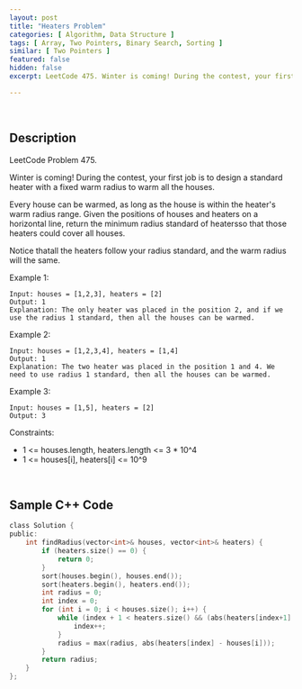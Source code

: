 ```yaml
---
layout: post
title: "Heaters Problem"
categories: [ Algorithm, Data Structure ]
tags: [ Array, Two Pointers, Binary Search, Sorting ]
similar: [ Two Pointers ]
featured: false
hidden: false
excerpt: LeetCode 475. Winter is coming! During the contest, your first job is to design a standard heater with a fixed warm radius to warm all the houses.

---
```


<br />

## Description

LeetCode Problem 475.

Winter is coming! During the contest, your first job is to design a standard heater with a fixed warm radius to warm all the houses.

Every house can be warmed, as long as the house is within the heater's warm radius range.
Given the positions of houses and heaters on a horizontal line, return the minimum radius standard of heatersso that those heaters could cover all houses.

Notice thatall the heaters follow your radius standard, and the warm radius will the same.

Example 1:
```
Input: houses = [1,2,3], heaters = [2]
Output: 1
Explanation: The only heater was placed in the position 2, and if we use the radius 1 standard, then all the houses can be warmed.
```

Example 2:
```
Input: houses = [1,2,3,4], heaters = [1,4]
Output: 1
Explanation: The two heater was placed in the position 1 and 4. We need to use radius 1 standard, then all the houses can be warmed.
```

Example 3:
```
Input: houses = [1,5], heaters = [2]
Output: 3
```

Constraints:
* 1 <= houses.length, heaters.length <= 3 * 10^4
* 1 <= houses[i], heaters[i] <= 10^9

<br />

## Sample C++ Code


```c
class Solution {
public:
    int findRadius(vector<int>& houses, vector<int>& heaters) {
        if (heaters.size() == 0) {
            return 0;
        }
        sort(houses.begin(), houses.end());
        sort(heaters.begin(), heaters.end());
        int radius = 0;
        int index = 0;
        for (int i = 0; i < houses.size(); i++) {
            while (index + 1 < heaters.size() && (abs(heaters[index+1] - houses[i]) <= abs(heaters[index] - houses[i]))) {
                index++;
            }
            radius = max(radius, abs(heaters[index] - houses[i]));
        }
        return radius;
    }
};
```


